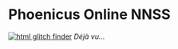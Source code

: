 # Phoenicus Online NNSS


[![html glitch finder](/icons/black-cat.png)](https://www.flaticon.com/authors/amonrat-rungreangfangsai, "Feel's like déjà vu")
*Déjà vu...*